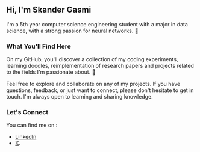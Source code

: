 ## Hi, I'm Skander Gasmi

I'm a 5th year computer science engineering student with a major in data science, with a strong passion for neural networks. 🧠 

### What You'll Find Here

On my GitHub, you'll discover a collection of my coding experiments, learning doodles, reimplementation of research papers and projects related to the fields I'm passionate about. 🤖

Feel free to explore and collaborate on any of my projects. If you have questions, feedback, or just want to connect, please don't hesitate to get in touch. I'm always open to learning and sharing knowledge.

### Let's Connect

You can find me on :
- [LinkedIn](https://www.linkedin.com/in/skanderggasmi/)
- [X](https://x.com/GasmiSander). 

